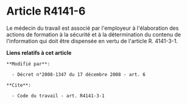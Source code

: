 # Article R4141-6

Le médecin du travail est associé par l'employeur à l'élaboration des actions de formation à la sécurité et à la
détermination du contenu de l'information qui doit être dispensée en vertu de l'article R. 4141-3-1.

**Liens relatifs à cet article**

	**Modifié par**:

	  - Décret n°2008-1347 du 17 décembre 2008 - art. 6

	**Cite**:

	  - Code du travail - art. R4141-3-1
